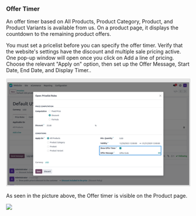 
### Offer Timer



An offer timer based on All Products, Product Category, Product, and Product Variants is available from us. On a product page, it displays the countdown to the remaining product offers.


You must set a pricelist before you can specify the offer timer. Verify that the website's settings have the discount and multiple sale pricing active. One pop-up window will open once you click on Add a line of pricing. Choose the relevant "Apply on" option, then set up the Offer Message, Start Date, End Date, and Display Timer..


![](./images/ot1.png)


As seen in the picture above, the Offer timer is visible on the Product page.


![](./images/ot2.jpg)



